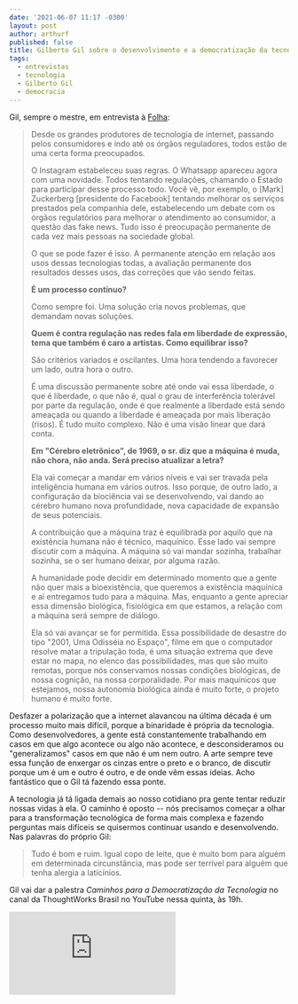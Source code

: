 ```yaml
---
date: '2021-06-07 11:17 -0300'
layout: post
author: arthurf
published: false
title: Gilberto Gil sobre o desenvolvimento e a democratização da tecnologia
tags:
  - entrevistas
  - tecnologia
  - Gilberto Gil
  - democracia
---
```

Gil, sempre o mestre, em entrevista à [Folha](https://www1.folha.uol.com.br/mercado/2021/06/desenvolvimento-da-tecnologia-precisa-vir-com-distribuicao-de-riqueza-diz-gilberto-gil.shtml?origin=folha):

> Desde os grandes produtores de tecnologia de internet, passando pelos consumidores e indo até os órgãos reguladores, todos estão de uma certa forma preocupados.
>
> O Instagram estabeleceu suas regras. O Whatsapp apareceu agora com uma novidade. Todos tentando regulações, chamando o Estado para participar desse processo todo. Você vê, por exemplo, o [Mark] Zuckerberg [presidente do Facebook] tentando melhorar os serviços prestados pela companhia dele, estabelecendo um debate com os órgãos regulatórios para melhorar o atendimento ao consumidor, a questão das fake news. Tudo isso é preocupação permanente de cada vez mais pessoas na sociedade global.
>
> O que se pode fazer é isso. A permanente atenção em relação aos usos dessas tecnologias todas, a avaliação permanente dos resultados desses usos, das correções que vão sendo feitas.
>
> **É um processo contínuo?**
>
> Como sempre foi. Uma solução cria novos problemas, que demandam novas soluções.
>
> **Quem é contra regulação nas redes fala em liberdade de expressão, tema que também é caro a artistas. Como equilibrar isso?**
>
> São critérios variados e oscilantes. Uma hora tendendo a favorecer um lado, outra hora o outro.
> 
> É uma discussão permanente sobre até onde vai essa liberdade, o que é liberdade, o que não é, qual o grau de interferência tolerável por parte da regulação, onde é que realmente a liberdade está sendo ameaçada ou quando a liberdade é ameaçada por mais liberação (risos). É tudo muito complexo. Não é uma visão linear que dará conta.
>
> **Em "Cérebro eletrônico", de 1969, o sr. diz que a máquina é muda, não chora, não anda. Será preciso atualizar a letra?**
>
> Ela vai começar a mandar em vários níveis e vai ser travada pela inteligência humana em vários outros. Isso porque, de outro lado, a configuração da biociência vai se desenvolvendo, vai dando ao cérebro humano nova profundidade, nova capacidade de expansão de seus potenciais.
>
> A contribuição que a máquina traz é equilibrada por aquilo que na existência humana não é técnico, maquínico. Esse lado vai sempre discutir com a máquina. A máquina só vai mandar sozinha, trabalhar sozinha, se o ser humano deixar, por alguma razão.
>
> A humanidade pode decidir em determinado momento que a gente não quer mais a bioexistência, que queremos a existência maquínica e aí entregamos tudo para a máquina. Mas, enquanto a gente apreciar essa dimensão biológica, fisiológica em que estamos, a relação com a máquina será sempre de diálogo.
>
> Ela só vai avançar se for permitida. Essa possibilidade de desastre do tipo "2001, Uma Odisséia no Espaço", filme em que o computador resolve matar a tripulação toda, é uma situação extrema que deve estar no mapa, no elenco das possibilidades, mas que são muito remotas, porque nós conservamos nossas condições biológicas, de nossa cognição, na nossa corporalidade. Por mais maquínicos que estejamos, nossa autonomia biológica ainda é muito forte, o projeto humano é muito forte.

Desfazer a polarização que a internet alavancou na última década é um processo muito mais difícil, porque a binaridade é própria da tecnologia. Como desenvolvedores, a gente está constantemente trabalhando em casos em que algo acontece ou algo não acontece, e desconsideramos ou "generalizamos" casos em que não é um nem outro. A arte sempre teve essa função de enxergar os cinzas entre o preto e o branco, de discutir porque um é um e outro é outro, e de onde vêm essas ideias. Acho fantástico que o Gil tá fazendo essa ponte.

A tecnologia já tá ligada demais ao nosso cotidiano pra gente tentar reduzir  nossas vidas à ela. O caminho é oposto -- nós precisamos começar a olhar para a transformação tecnológica de forma mais complexa e fazendo perguntas mais difíceis se quisermos continuar usando e desenvolvendo. Nas palavras do próprio Gil:

> Tudo é bom e ruim. Igual copo de leite, que é muito bom para alguém em determinada circunstância, mas pode ser terrível para alguém que tenha alergia a laticínios.

Gil vai dar a palestra *Caminhos para a Democratização da Tecnologia* no canal da ThoughtWorks Brasil no YouTube nessa quinta, às 19h.

<iframe class="full-width" src="https://www.youtube.com/embed/onbZnWHWsNg" title="YouTube video player" frameborder="0" allow="accelerometer; autoplay; clipboard-write; encrypted-media; gyroscope; picture-in-picture" allowfullscreen></iframe>